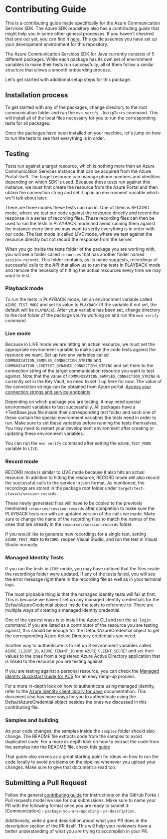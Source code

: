 # Contributing Guide

This is a contributing guide made specifically for the Azure Communication Services SDK. The Azure SDK repository also has a contributing guide that might help you in some other general processes. If you haven't checked that one out yet, you can find it [here](https://github.com/Azure/azure-sdk-for-java/blob/main/CONTRIBUTING.md). This guide assumes you have set up your development environment for this repository.

The Azure Communication Services SDK for Java currently consists of 5 different packages. While each package has its own set of environment variables to make their tests run successfully, all of them follow a similar structure that allows a smooth onboarding process.

Let's get started with additional setup steps for this package.

## Installation process

To get started with any of the packages, change directory to the root communication folder and run the `mvn verify -DskipTests` command. This will install all of the local files necessary for you to run the corresponding tests for all packages. 

Once the packages have been installed on your machine, let's jump on how to run the tests to see that everything is in order.

## Testing

Tests run against a target resource, which is nothing more than an Azure Communication Services instance that can be acquired from the Azure Portal itself. The target resource can manage phone numbers and identities depending on which SDK is used. Because these tests run against this instance, we must first create the resource from the Azure Portal and then obtain the connection string and set it up in an environment variable which we'll talk about later. 

There are three modes these tests can run in. One of them is RECORD mode, where we test our code against the resource directly and record the response in a series of recording files. These recording files can then be used to run the tests in PLAYBACK mode and avoid running them against the instance every time we may want to verify everything is in order with our code. The last mode is called LIVE mode, where we test against the resource directly but not record the response from the server.

When you go inside the tests folder of the package you are working with, you will see a folder called `resources` that has another folder named `session-records`. This folder contains, as its name suggests, recordings of successful calls to the API that allow us to run the tests in PLAYBACK mode and remove the necessity of hitting the actual resources every time we may want to test.

### Playback mode

To run the tests in PLAYBACK mode, set an environment variable called `AZURE_TEST_MODE` and set its value to `PLAYBACK` (If the variable if not set, the default will be `PLAYBACK`). After your variable has been set, change directory to the root folder of the package you're working on and run the `mvn verify` command.

### Live mode

Because in LIVE mode we are hitting an actual resource, we must set the appropriate environment variable to make sure the code tests against the resource we want. Set up two env variables called `COMMUNICATION_SAMPLES_CONNECTION_STRING` and `COMMUNICATION_LIVETEST_DYNAMIC_CONNECTION_STRING` and set them to the connection string of the target communication resource you want to test against. Note that the value of `COMMUNICATION_SAMPLES_CONNECTION_STRING` is currently set in the Key Vault, no need to set it up here for now. The value of the connection strings can be obtained from Azure portal. [Access your connection strings and service endpoints](https://docs.microsoft.com/azure/communication-services/quickstarts/create-communication-resource?tabs=windows&pivots=platform-azp)

Depending on which package you are testing, it may need special environment variables to test successfully. All packages have a *TestBase.java file inside their corresponding test folder and each one of these contain the special environment variables the tests need in order to run. Make sure to set these variables before running the tests themselves. You may need to restart your development environment after creating or updating these environment variables.

You can run the `mvn verify` command after setting the `AZURE_TEST_MODE` variable to `LIVE`.

### Record mode

RECORD mode is similar to LIVE mode because it also hits an actual resource. In addition to hitting the resource, RECORD mode will also record the successful calls to the service in json format. As mentioned, the recordings are stored in the package root folder under `target/test-classes/session-records`.

These newly generated files will have to be copied to the previosly mentioned `resources/session-records` after completion to make sure the PLAYBACK tests run with an updated version of the calls we made. Make sure to change the name of the recording files to match the names of the ones that are already in the `resources/session-records` folder. 

If you would like to generate new recordings for a single test, setting `AZURE_TEST_MODE` to `RECORD`, reopen Visual Studio, and run the test in Visual Studio normally.
### Managed Identity Tests

If you ran the tests in LIVE mode, you may have noticed that the files inside the recordings folder were updated. If any of the tests failed, you will see the error message right there in the recording file as well as in your terminal logs.

The most probable thing is that the managed identity tests will fail at first. This is because we haven't set up any managed identity credentials for the DefaultAzureCredential object inside the tests to reference to. There are multiple ways of creating a managed identity credential.

One of the easiest ways is to install the [Azure CLI](https://docs.microsoft.com/cli/azure/install-azure-cli) and run the `az login` command. If you are listed as a contributor of the resource you are testing against, this should be enough for the DefaultAzureCredential object to get the corresponding Azure Active Directory credentials you need.

Another way to authenticate is to set up 3 environment variables called `AZURE_CLIENT_ID`, `AZURE_TENANT_ID` and `AZURE_CLIENT_SECRET` and set their values to the ones from a registered Azure Active Directory application that is linked to the resource you are testing against.

If you are testing against a personal resource, you can check the [Managed Identity Quickstart Guide for ACS](https://docs.microsoft.com/azure/communication-services/quickstarts/managed-identity-from-cli) for an easy ramp-up process.

For a more in-depth look on how to authenticate using managed identity, refer to the [Azure Identity client library for Java](https://docs.microsoft.com/java/api/overview/azure/identity-readme) documentation. This document also has more ways for you to authenticate using the DefaultAzureCredential object besides the ones we discussed in this contributing file.

### Samples and building

As your code changes, the samples inside the `samples` folder should also change. The README file extracts code from the samples to avoid duplicated code. For a more in-depth look on how to extract the code from the samples into the README file, check this [guide](https://github.com/Azure/azure-sdk-for-java/wiki/Building#code-snippets-in-readme)

That guide also serves as a great starting point for ideas on how to run the code locally to avoid problems on the pipeline whenever you upload your changes. Make sure to give that document a read too.

## Submitting a Pull Request

Follow the general [contributing guide](https://github.com/Azure/azure-sdk-for-java/blob/main/CONTRIBUTING.md) for instructions on the GitHub Forks / Pull requests model we use for our submissions. Make sure to name your PR with the following format once you are ready to submit it: [Communication] - `package-you-are-updating` - `pr-description`.

Additionally, write a good description about what your PR does in the description section of the PR itself. This will help your reviewers have a better understanding of what you are trying to accomplish in your PR.
